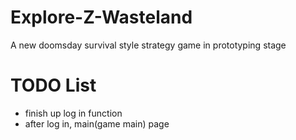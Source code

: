 # Explore-Z-Wasteland
A new doomsday survival style strategy game in prototyping stage

# TODO List
* finish up log in function
* after log in, main(game main) page

